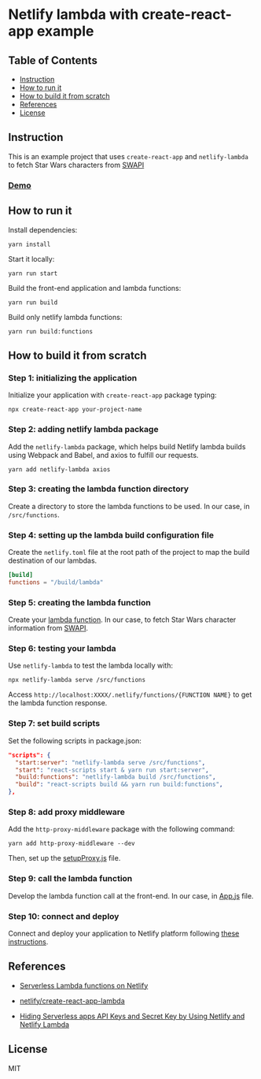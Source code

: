 # Netlify lambda with create-react-app example

## Table of Contents

* [Instruction](#instruction)
* [How to run it](#how-to-run-it)
* [How to build it from scratch](#how-to-build-it-from-scratch)
* [References](#references)
* [License](#license)

## Instruction

This is an example project that uses `create-react-app` and `netlify-lambda` to fetch Star Wars characters from [SWAPI](https://swapi.co/)

### [Demo](https://netlify-lambda-create-react-app.netlify.com/)

## How to run it

Install dependencies:

```
yarn install
```

Start it locally:

```
yarn run start
```

Build the front-end application and lambda functions:

```
yarn run build
```

Build only netlify lambda functions:

```
yarn run build:functions
```

## How to build it from scratch

### Step 1: initializing the application

Initialize your application with `create-react-app` package typing:

```
npx create-react-app your-project-name
```

### Step 2: adding netlify lambda package

Add the `netlify-lambda` package, which helps build Netlify lambda builds using Webpack and Babel, and axios to fulfill our requests.

```
yarn add netlify-lambda axios
```

### Step 3: creating the lambda function directory

Create a directory to store the lambda functions to be used. In our case, in `/src/functions`.

### Step 4: setting up the lambda build configuration file

Create the `netlify.toml` file at the root path of the project to map the build destination of our lambdas.

```toml
[build]
functions = "/build/lambda"
```

### Step 5: creating the lambda function

Create your [lambda function](https://github.com/lucasajc/netlify-lambda-create-react-app/blob/master/src/functions/fetchStarWarsCharacterInfo.js). In our case, to fetch Star Wars character information from [SWAPI](https://swapi.co/api/).

### Step 6: testing your lambda

Use `netlify-lambda` to test the lambda locally with:

```
npx netlify-lambda serve /src/functions
```

Access `http://localhost:XXXX/.netlify/functions/{FUNCTION NAME}` to get the lambda function response.

### Step 7: set build scripts

Set the following scripts in package.json:

```json
"scripts": {
  "start:server": "netlify-lambda serve /src/functions",
  "start": "react-scripts start & yarn run start:server",
  "build:functions": "netlify-lambda build /src/functions",
  "build": "react-scripts build && yarn run build:functions",
},
```

### Step 8: add proxy middleware

Add the `http-proxy-middleware` package with the following command:

```
yarn add http-proxy-middleware --dev
```

Then, set up the [setupProxy.js](https://github.com/lucasajc/netlify-lambda-create-react-app/blob/master/src/setupProxy.js) file.

### Step 9: call the lambda function

Develop the lambda function call at the front-end. In our case, in [App.js](https://github.com/lucasajc/netlify-lambda-create-react-app/blob/master/src/App.js) file.

### Step 10: connect and deploy

Connect and deploy your application to Netlify platform following [these instructions](https://www.netlify.com/blog/2016/09/29/a-step-by-step-guide-deploying-on-netlify/).

## References

* [Serverless Lambda functions on Netlify](https://www.netlify.com/docs/functions/)

* [netlify/create-react-app-lambda](https://github.com/netlify/create-react-app-lambda)

* [Hiding Serverless apps API Keys and Secret Key by Using Netlify and Netlify Lambda](https://medium.com/@pailee.wai/hiding-serverless-apps-api-keys-and-secret-key-by-using-netlify-and-netlify-lambda-68c7e4a16a44)

## License

MIT
